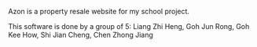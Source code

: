 Azon is a property resale website for my school project. 

This software is done by a group of 5: Liang Zhi Heng, Goh Jun Rong, Goh Kee How, Shi Jian Cheng, Chen Zhong Jiang
